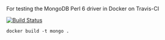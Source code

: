 For testing the MongoDB Perl 6 driver in Docker on Travis-CI

[![Build Status](https://travis-ci.org/szabgab/perl6-mongodb-docker.png)](https://travis-ci.org/szabgab/perl6-mongodb-docker)


```
docker build -t mongo .
```
